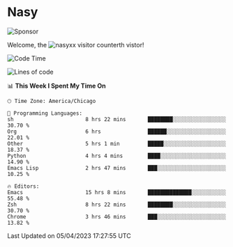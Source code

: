 # Nasy

<!--
<p align="center">
<img height="200" src="https://github-readme-stats.vercel.app/api?username=nasyxx&count_private=true&show_icons=true&theme=dracula&include_all_commits=true"/>
<img height="200" src="https://github-readme-stats.vercel.app/api/top-langs/?username=nasyxx&theme=dracula&hide=html,jupyter+notebook&count_private=true&show_icons=true"/>
</p>

  
----------------
-->

![Sponsor](https://img.shields.io/static/v1.svg?label=Sponsor&message=%E2%9D%A4&logo=GitHub&style=flat&color=pink)
 
Welcome, the ![nasyxx visitor counter](https://count.getloli.com/get/@nasyxx?theme=rule34)th vistor!
 
<!--START_SECTION:waka-->
![Code Time](http://img.shields.io/badge/Code%20Time-3%2C351%20hrs%2011%20mins-blue)

![Lines of code](https://img.shields.io/badge/From%20Hello%20World%20I%27ve%20Written-6.2%20million%20lines%20of%20code-blue)

📊 **This Week I Spent My Time On** 

```text
🕑︎ Time Zone: America/Chicago

💬 Programming Languages: 
sh                       8 hrs 22 mins       ████████░░░░░░░░░░░░░░░░░   30.70 % 
Org                      6 hrs               ██████░░░░░░░░░░░░░░░░░░░   22.01 % 
Other                    5 hrs 1 min         █████░░░░░░░░░░░░░░░░░░░░   18.37 % 
Python                   4 hrs 4 mins        ████░░░░░░░░░░░░░░░░░░░░░   14.90 % 
Emacs Lisp               2 hrs 47 mins       ███░░░░░░░░░░░░░░░░░░░░░░   10.25 % 

🔥 Editors: 
Emacs                    15 hrs 8 mins       ██████████████░░░░░░░░░░░   55.48 % 
Zsh                      8 hrs 22 mins       ████████░░░░░░░░░░░░░░░░░   30.70 % 
Chrome                   3 hrs 46 mins       ███░░░░░░░░░░░░░░░░░░░░░░   13.82 % 
```


 Last Updated on 05/04/2023 17:27:55 UTC
<!--END_SECTION:waka-->

<!-- ![visitors](https://visitor-badge.laobi.icu/badge?page_id=nasyxx.nasyxx) -->
